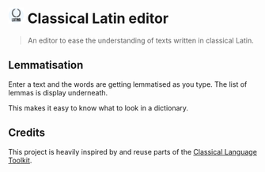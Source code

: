 # ![Classical Latin editor](https://raw.githubusercontent.com/gmarty/latin-editor/master/public/icons/32.png "Classical Latin editor") Classical Latin editor

> An editor to ease the understanding of texts written in classical Latin.

## Lemmatisation

Enter a text and the words are getting lemmatised as you type. The list of
lemmas is display underneath.

This makes it easy to know what to look in a dictionary.

## Credits

This project is heavily inspired by and reuse parts of the
[Classical Language Toolkit](https://github.com/cltk/cltk).
